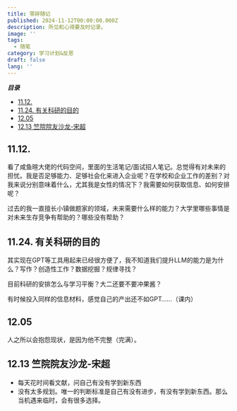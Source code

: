 ```yaml
---
title: 零碎随记
published: 2024-11-12T00:00:00.000Z
description: 所见和心得要及时记录。
image: ''
tags:
  - 随笔
category: 学习计划&反思
draft: false
lang: ''
---
```

***目录***

<!-- toc -->

- [11.12.](#1112)
- [11.24. 有关科研的目的](#1124-%E6%9C%89%E5%85%B3%E7%A7%91%E7%A0%94%E7%9A%84%E7%9B%AE%E7%9A%84)
- [12.05](#1205)
- [12.13 竺院院友沙龙-宋超](#1213-%E7%AB%BA%E9%99%A2%E9%99%A2%E5%8F%8B%E6%B2%99%E9%BE%99-%E5%AE%8B%E8%B6%85)

<!-- tocstop -->

## 11.12.

看了咸鱼暄大佬的代码空间，里面的生活笔记/面试招人笔记。总觉得有对未来的担忧。我是否足够能力、足够社会化来进入企业呢？在学校和企业工作的差别？对我来说分别意味着什么，尤其我是女性的情况下？我需要如何获取信息、如何安排呢？

过去的我一直擅长小镇做题家的领域，未来需要什么样的能力？大学里哪些事情是对未来生存竞争有帮助的？哪些没有帮助？

## 11.24. 有关科研的目的

其实现在GPT等工具用起来已经很方便了，我不知道我们提升LLM的能力是为什么？写作？创造性工作？数据挖掘？规律寻找？

目前科研的安排怎么与学习平衡？大二还要不要冲果酱？

有时候投入同样的信息材料，感觉自己的产出还不如GPT……（课内）

## 12.05
人之所以会抱怨现状，是因为他不完整（完满）。

## 12.13 竺院院友沙龙-宋超
- 每天花时间看文献，问自己有没有学到新东西
- 没有太多规划。唯一的判断标准是自己有没有进步，有没有学到新东西。那么当机遇来临时，会有很多选择。

